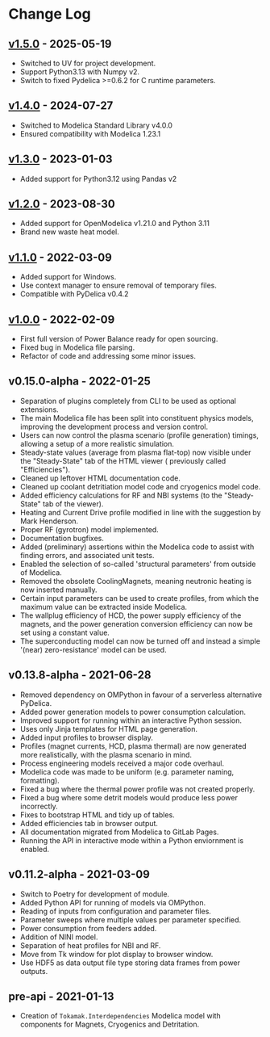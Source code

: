 # Change Log
## [v1.5.0](https://github.com/ukaea/powerbalance/releases/tag/v1.5.0) - 2025-05-19
* Switched to UV for project development.
* Support Python3.13 with Numpy v2.
* Switch to fixed Pydelica >=0.6.2 for C runtime parameters.

## [v1.4.0](https://github.com/ukaea/powerbalance/releases/tag/v1.4.0) - 2024-07-27
* Switched to Modelica Standard Library v4.0.0
* Ensured compatibility with Modelica 1.23.1

## [v1.3.0](https://github.com/ukaea/powerbalance/releases/tag/v1.3.0) - 2023-01-03

* Added support for Python3.12 using Pandas v2

## [v1.2.0](https://github.com/ukaea/powerbalance/releases/tag/v1.2.0) - 2023-08-30
* Added support for OpenModelica v1.21.0 and Python 3.11
* Brand new waste heat model.

## [v1.1.0](https://github.com/ukaea/powerbalance/releases/tag/v1.1.0) - 2022-03-09

* Added support for Windows.
* Use context manager to ensure removal of temporary files.
* Compatible with PyDelica v0.4.2

## [v1.0.0](https://github.com/ukaea/powerbalance/releases/tag/v1.1.0) - 2022-02-09

* First full version of Power Balance ready for open sourcing.
* Fixed bug in Modelica file parsing.
* Refactor of code and addressing some minor issues.

## v0.15.0-alpha - 2022-01-25

* Separation of plugins completely from CLI to be used as optional extensions.
* The main Modelica file has been split into constituent physics models, improving the development process and version
  control.
* Users can now control the plasma scenario (profile generation) timings, allowing a setup of a more realistic
  simulation.
* Steady-state values (average from plasma flat-top) now visible under the "Steady-State" tab of the HTML viewer (
  previously called "Efficiencies").
* Cleaned up leftover HTML documentation code.
* Cleaned up coolant detritiation model code and cryogenics model code.
* Added efficiency calculations for RF and NBI systems (to the "Steady-State" tab of the viewer).
* Heating and Current Drive profile modified in line with the suggestion by Mark Henderson.
* Proper RF (gyrotron) model implemented.
* Documentation bugfixes.
* Added (preliminary) assertions within the Modelica code to assist with finding errors, and associated unit tests.
* Enabled the selection of so-called 'structural parameters' from outside of Modelica.
* Removed the obsolete CoolingMagnets, meaning neutronic heating is now inserted manually.
* Certain input parameters can be used to create profiles, from which the maximum value can be extracted inside
  Modelica.
* The wallplug efficiency of HCD, the power supply efficiency of the magnets, and the power generation conversion
  efficiency can now be set using a constant value.
* The superconducting model can now be turned off and instead a simple '(near) zero-resistance' model can be used.

## v0.13.8-alpha - 2021-06-28

* Removed dependency on OMPython in favour of a serverless alternative PyDelica.
* Added power generation models to power consumption calculation.
* Improved support for running within an interactive Python session.
* Uses only Jinja templates for HTML page generation.
* Added input profiles to browser display.
* Profiles (magnet currents, HCD, plasma thermal) are now generated more realistically, with the plasma scenario in
  mind.
* Process engineering models received a major code overhaul.
* Modelica code was made to be uniform (e.g. parameter naming, formatting).
* Fixed a bug where the thermal power profile was not created properly.
* Fixed a bug where some detrit models would produce less power incorrectly.
* Fixes to bootstrap HTML and tidy up of tables.
* Added efficiencies tab in browser output.
* All documentation migrated from Modelica to GitLab Pages.
* Running the API in interactive mode within a Python enviornment is enabled.

## v0.11.2-alpha - 2021-03-09

* Switch to Poetry for development of module.
* Added Python API for running of models via OMPython.
* Reading of inputs from configuration and parameter files.
* Parameter sweeps where multiple values per parameter specified.
* Power consumption from feeders added.
* Addition of NINI model.
* Separation of heat profiles for NBI and RF.
* Move from Tk window for plot display to browser window.
* Use HDF5 as data output file type storing data frames from power outputs.

## pre-api - 2021-01-13

* Creation of `Tokamak.Interdependencies` Modelica model with components for Magnets, Cryogenics and Detritation.

